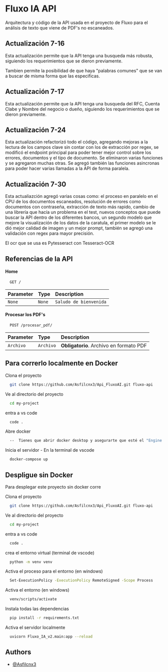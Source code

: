 
# Fluxo IA API

Arquitectura y código de la API usada en el proyecto de Fluxo para el análisis de texto que viene de PDF's no escaneados.

## Actualización 7-16

Esta actualización permite que la API tenga una busqueda más robusta, siguiendo los requerimientos que se dieron previamente.

Tambien permite la posibilidad de que haya "palabras comunes" que se van a buscar de misma forma que las especificas.

## Actualización 7-17

Esta actualización permite que la API tenga una busqueda del RFC, Cuenta Clabe y Nombre del negocio o dueño, siguiendo los requerimientos que se dieron previamente.

## Actualización 7-24

Esta actualización refactorizó todo el código, agregando mejoras a la lectura de los campos clave sin contar con los de extracción por regex, se modificó el endpoint principal para poder tener mejor control sobre los errores, documentos y el tipo de documento. Se eliminaron varias funciones y se agregaron muchas otras. Se agregó también las funciones asincronas para poder hacer varias llamadas a la API de forma paralela.

## Actualización 7-30

Esta actualiazción agregó varias cosas como: el proceso en paralelo en el CPU de los documentos escaneados, resolución de errores como documentos con contraseña, extracción de texto más rapido, cambio de una librería que hacía un problema en el test, nuevos conceptos que puede buscar la API dentro de los diferentes bancos, un segundo modelo que mejore la visualización de los datos de la caratula, el primer modelo se le dió mejor calidad de imagen y un mejor prompt, también se agregó una validación con regex para mayor precisión.

El ocr que se usa es Pytesseract con Tesseract-OCR

## Referencias de la API

#### Home

```http
  GET /
```

| Parameter | Type     | Description                |
| :-------- | :------- | :------------------------- |
| `None` | `None` | `Saludo de bienvenida` |

#### Procesar los PDF's

```http
  POST /procesar_pdf/
```

| Parameter | Type     | Description                       |
| :-------- | :------- | :-------------------------------- |
| `Archivo` | `Archivo`| **Obligatorio**. Archivo en formato PDF |

## Para correrlo localmente en Docker

Clona el proyecto

```bash
  git clone https://github.com/Asfilcnx3/Api_FluxoAI.git fluxo-api
```

Ve al directorio del proyecto

```bash
  cd my-project
```

entra a vs code

```bash
  code .
```

Abre docker 

```bash
  --  Tienes que abrir docker desktop y asegurarte que esté el "Engine Runing" --
```

Inicia el servidor - En la terminal de vscode

```bash
  docker-compose up
```
## Despligue sin Docker

Para desplegar este proyecto sin docker corre

Clona el proyecto

```bash
  git clone https://github.com/Asfilcnx3/Api_FluxoAI.git fluxo-api
```

Ve al directorio del proyecto

```bash
  cd my-project
```

entra a vs code

```bash
  code .
```

crea el entorno virtual (terminal de vscode)

```bash
  python -m venv venv
```

Activa el proceso para el entorno (en windows)

```bash
  Set-ExecutionPolicy -ExecutionPolicy RemoteSigned -Scope Process
```

Activa el entorno (en windows)

```bash
  venv/scripts/activate
```

Instala todas las dependencias

```bash
  pip install -r requirements.txt
```

Activa el servidor localmente

```bash
  uvicorn Fluxo_IA_v2.main:app --reload
```
## Authors

- [@Asfilcnx3](https://github.com/Asfilcnx3)
